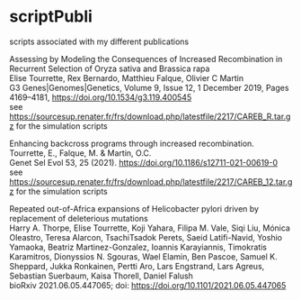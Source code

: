 # scriptPubli
scripts associated with my different publications


Assessing by Modeling the Consequences of Increased Recombination in Recurrent Selection of Oryza sativa and Brassica rapa  
Elise Tourrette, Rex Bernardo, Matthieu Falque, Olivier C Martin  
G3 Genes|Genomes|Genetics, Volume 9, Issue 12, 1 December 2019, Pages 4169–4181, https://doi.org/10.1534/g3.119.400545  
see https://sourcesup.renater.fr/frs/download.php/latestfile/2217/CAREB_R.tar.gz for the simulation scripts  
  
  
Enhancing backcross programs through increased recombination.  
Tourrette, E., Falque, M. & Martin, O.C.    
Genet Sel Evol 53, 25 (2021). https://doi.org/10.1186/s12711-021-00619-0  
see https://sourcesup.renater.fr/frs/download.php/latestfile/2217/CAREB_12.tar.gz for the simulation scripts  
   
  
Repeated out-of-Africa expansions of Helicobacter pylori driven by replacement of deleterious mutations  
Harry A. Thorpe, Elise Tourrette, Koji Yahara, Filipa M. Vale, Siqi Liu, Mónica Oleastro, Teresa Alarcon, TsachiTsadok Perets, Saeid Latifi-Navid, Yoshio Yamaoka, Beatriz Martinez-Gonzalez, Ioannis Karayiannis, Timokratis Karamitros, Dionyssios N. Sgouras, Wael Elamin, Ben Pascoe, Samuel K. Sheppard, Jukka Ronkainen, Pertti Aro, Lars Engstrand, Lars Agreus, Sebastian Suerbaum, Kaisa Thorell, Daniel Falush   
bioRxiv 2021.06.05.447065; doi: https://doi.org/10.1101/2021.06.05.447065  

